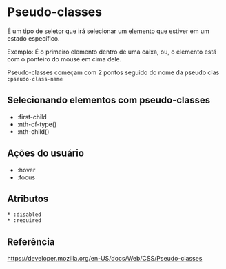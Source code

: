 # Pseudo-classes

É um tipo de seletor que irá selecionar um elemento que estiver em um estado específico.

Exemplo: É o primeiro elemento dentro de uma caixa, ou, o elemento está com o ponteiro do mouse em cima dele.

Pseudo-classes começam com 2 pontos seguido do nome da pseudo clas
`:pseudo-class-name`

## Selecionando elementos com pseudo-classes

* :first-child
* :nth-of-type()
* :nth-child()

## Ações do usuário 
   * :hover
   * :focus

## Atributos
    * :disabled
    * :required

## Referência

https://developer.mozilla.org/en-US/docs/Web/CSS/Pseudo-classes